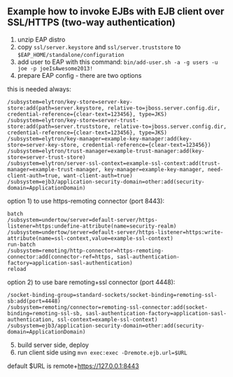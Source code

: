 ## Example how to invoke EJBs with EJB client over SSL/HTTPS (two-way authentication)

1. unzip EAP distro
2. copy `ssl/server.keystore` and `ssl/server.truststore` to `$EAP_HOME/standalone/configuration`
3. add user to EAP with this command:  `bin/add-user.sh -a -g users -u joe -p joeIsAwesome2013!`
4. prepare EAP config - there are two options

this is needed always:
```
/subsystem=elytron/key-store=server-key-store:add(path=server.keystore, relative-to=jboss.server.config.dir, credential-reference={clear-text=123456}, type=JKS)
/subsystem=elytron/key-store=server-trust-store:add(path=server.truststore, relative-to=jboss.server.config.dir, credential-reference={clear-text=123456}, type=JKS)
/subsystem=elytron/key-manager=example-key-manager:add(key-store=server-key-store, credential-reference={clear-text=123456})
/subsystem=elytron/trust-manager=example-trust-manager:add(key-store=server-trust-store)
/subsystem=elytron/server-ssl-context=example-ssl-context:add(trust-manager=example-trust-manager, key-manager=example-key-manager, need-client-auth=true, want-client-auth=true)
/subsystem=ejb3/application-security-domain=other:add(security-domain=ApplicationDomain)
 ```

option 1) to use https-remoting connector (port 8443):
```
batch
/subsystem=undertow/server=default-server/https-listener=https:undefine-attribute(name=security-realm)
/subsystem=undertow/server=default-server/https-listener=https:write-attribute(name=ssl-context,value=example-ssl-context)
run-batch
/subsystem=remoting/http-connector=https-remoting-connector:add(connector-ref=https, sasl-authentication-factory=application-sasl-authentication)
reload
```

option 2) to use bare remoting+ssl connector (port 4448):
```
/socket-binding-group=standard-sockets/socket-binding=remoting-ssl-sb:add(port=4448)
/subsystem=remoting/connector=remoting-ssl-connector:add(socket-binding=remoting-ssl-sb, sasl-authentication-factory=application-sasl-authentication, ssl-context=example-ssl-context)
/subsystem=ejb3/application-security-domain=other:add(security-domain=ApplicationDomain)
```

5. build server side, deploy
6. run client side using ```mvn exec:exec -Dremote.ejb.url=$URL```

default $URL is remote+https://127.0.0.1:8443


